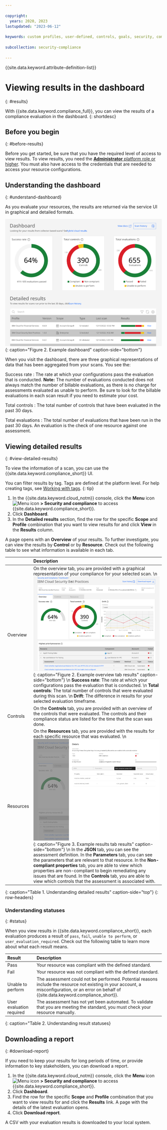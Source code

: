 ```yaml
---

copyright:
  years: 2020, 2023
lastupdated: "2023-06-12"

keywords: custom profiles, user-defined, controls, goals, security, compliance

subcollection: security-compliance

---
```


{{site.data.keyword.attribute-definition-list}}


# Viewing results in the dashboard
{: #results}

With {{site.data.keyword.compliance_full}}, you can view the results of a compliance evaluation in the dashboard.
{: shortdesc}


## Before you begin
{: #before-results}

Before you get started, be sure that you have the required level of access to view results. To view results, you need the [**Administrator** platform role or higher](/docs/security-compliance?topic=security-compliance-access-management). You must also have access to the credentials that are needed to access your resource configurations.

## Understanding the dashboard
{: #understand-dashboard}

As you evaluate your resources, the results are returned via the service UI in graphical and detailed formats.

![A visual representation of the service dashboard. The concepts are fully explained in the surrounding text.](images/dashboard.svg){: caption="Figure 2. Example dashboard" caption-side="bottom"}

When you visit the dashboard, there are three graphical representations of data that has been aggregated from your scans. You see the:

Success rate
:   The rate at which your configurations pass the evaluation that is conducted. **Note:** The number of evaluations conducted does not always match the number of billable evaluations, as there is no charge for assessments evaluated as unable to perform. Be sure to look for the billable evaluations in each scan result if you need to estimate your cost.

Total controls
:   The total number of controls that have been evaluated in the past 30 days. 

Total evaluations
:   The total number of evaluations that have been run in the past 30 days. An evaluation is the check of one resource against one assessment.


## Viewing detailed results
{: #view-detailed-results}

To view the information of a scan, you can use the {{site.data.keyword.compliance_short}} UI.

You can filter results by tag. Tags are defined at the platform level. For help creating tags, see [Working with tags](/docs/account?topic=account-tag).
{: tip}

1. In the {{site.data.keyword.cloud_notm}} console, click the **Menu** icon ![Menu icon](../icons/icon_hamburger.svg) **> Security and compliance** to access {{site.data.keyword.compliance_short}}.
2. Click **Dashboard**.
3. In the **Detailed results** section, find the row for the specific **Scope** and **Profile** combination that you want to view results for and click **View** in the **Results** column.

A page opens with an **Overview** of your results. To further investigate, you can view the results by **Control** or by **Resource**. Check out the following table to see what information is available in each tab.

| | Description |
|:---|:---------|
| Overview | On the overview tab, you are provided with a graphical representation of your compliance for your selected scan.  \n ![A visual representation of detailed results that are returned when an evaluation is run.](images/results-overview-tab.svg){: caption="Figure 2. Example overview tab results" caption-side="bottom"}  \n  **Success rate**: The rate at which your configurations pass the evaluation that is conducted.  \n  **Total controls**: The total number of controls that were evaluated during this scan.  \n  **Drift**: The difference in results for your selected evaluation timeframe. |
| Controls | On the **Controls** tab, you are provided with an overview of the controls that were evaluated. The controls and their compliance status are listed for the time that the scan was done.
| Resources | On the **Resources** tab, you are provided with the results for each specific resource that was evaluated.  \n ![A visual representation of detailed results that are returned when an evaluation is run.](images/results-resources-tab.svg){: caption="Figure 3. Example results tab results" caption-side="bottom"}  \n In the **JSON** tab, you can see the assessment definition. In the **Parameters** tab, you can see the parameters that are relevant to that resource. In the **Non-compliant properties** tab, you are able to view which properties are non-compliant to begin remediating any issues that are found. In the **Controls** tab, you are able to view which controls that the assessment is associated with. |
{: caption="Table 1. Understanding detailed results" caption-side="top"}
{: row-headers}


### Understanding statuses
{: #status}

When you view results in {{site.data.keyword.compliance_short}}, each evaluation produces a result of `pass`, `fail`, `unable to perform`, or `user_evaluation_required`. Check out the following table to learn more about what each result means.

| Result | Description |
|:-------|:------------|
| Pass | Your resource was compliant with the defined standard. |
| Fail | Your resource was not compliant with the defined standard. |
| Unable to perform | The assessment could not be performed. Potential reasons include the resource not existing in your account, a misconfiguration, or an error on behalf of {{site.data.keyword.compliance_short}}. |
| User evaluation required | The assessment has not yet been automated. To validate that you are meeting the standard, you must check your resource manually. |
{: caption="Table 2. Understanding result statuses}



## Downloading a report
{: #download-report}

If you need to keep your results for long periods of time, or provide information to key stakeholders, you can download a report.

1. In the {{site.data.keyword.cloud_notm}} console, click the **Menu** icon ![Menu icon](../icons/icon_hamburger.svg) **> Security and compliance** to access {{site.data.keyword.compliance_short}}.
2. Click **Dashboard**.
3. Find the row for the specific **Scope** and **Profile** combination that you want to view results for and click the **Results** link. A page with the details of the latest evaluation opens.
4. Click **Download report**.

A CSV with your evaluation results is downloaded to your local system.


